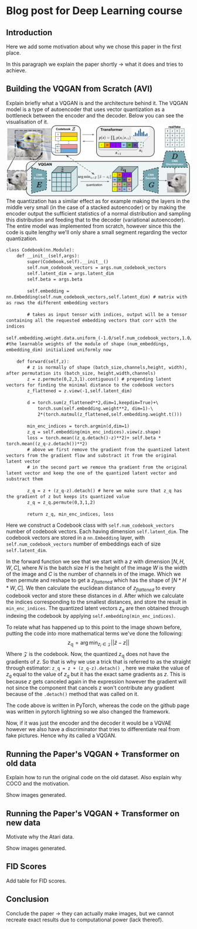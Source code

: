 # Blog post for Deep Learning course

## Introduction
Here we add some motivation about why we chose this paper in the first place.

In this paragraph we explain the paper shortly -> what it does and tries to achieve.

## Building the VQGAN from Scratch (AVI)
Explain briefly what a VQGAN is and the architecture behind it.
The VQGAN model is a type of autoencoder that uses vector quantization as a bottleneck between the encoder and the decoder. Below you can see the visualisation of it.
![VQ_GAN](Images_blogpost/teaser.png)
The quantization has a similar effect as for example making the layers in the middle very small (in the case of a stacked autoencoder) or by making the encoder output the sufficient statistics of a normal distribution and sampling this distribution and feeding that to the decoder (variational autoencoder). The entire model was implemented from scratch, however since this the code is quite lengthy we'll only share a small segment regarding the vector quantization.

```
class Codebook(nn.Module):
    def __init__(self,args):
        super(Codebook,self).__init__()
        self.num_codebook_vectors = args.num_codebook_vectors
        self.latent_dim = args.latent_dim
        self.beta = args.beta

        self.embedding = nn.Embedding(self.num_codebook_vectors,self.latent_dim) # matrix with as rows the different embedding vectors

        # takes as input tensor with indices, output will be a tensor containing all the requested embedding vectors that corr with the indices
        self.embedding.weight.data.uniform_(-1.0/self.num_codebook_vectors,1.0/self.num_codebook_vectors) #the learnable weights of the module of shape (num_embeddings, embedding_dim) initialized uniformly now

    def forward(self,z):
        # z is normally of shape (batch_size,channels,height, width), after permutation its (batch_size, height,width,channels)
        z = z.permute(0,2,3,1).contiguous() # prepending latent vectors for finding the minimal distance to the codebook vectors
        z_flattened = z.view(-1,self.latent_dim)

        d = torch.sum(z_flattened**2,dim=1,keepdim=True)+\
            torch.sum(self.embedding.weight**2, dim=1)-\
            2*(torch.matmul(z_flattened,self.embedding.weight.t()))

        min_enc_indices = torch.argmin(d,dim=1)
        z_q = self.embedding(min_enc_indices).view(z.shape)
        loss = torch.mean((z_q.detach()-z)**2)+ self.beta * torch.mean((z_q-z.detach())**2)
        # above we first remove the gradient from the quantized latent vectors from the gradient flow and substract it from the original latent vector
        # in the second part we remove tha gradient from the original latent vector and keep the one of the quantized latent vector and substract them 

        z_q = z + (z_q-z).detach() # here we make sure that z_q has the gradient of z but keeps its quantized value
        z_q = z_q.permute(0,3,1,2) 

        return z_q, min_enc_indices, loss 
```
Here we construct a Codebook class with `self.num_codebook_vectors` number of codebook vectors. Each having dimension `self.latent_dim`. 
The codebook vectors are stored in a `nn.Embedding` layer, with `self.num_codebook_vectors` number of embeddings each of size `self.latent_dim`.

In the forward function we see that we start with a $z$ with dimension $[N,H,W,C]$, where $N$ is the batch size $H$ is the height of the image $W$ is the width of the image and $C$ is the number of channels in of the image. Which we then permute and reshape to get a $z_{flattened}$ which has the shape of $[N*H*W,C]$. We then calculate the euclidean distance of $z_{flattened}$ to every codebook vector and store these distances in $d$. After which we calculate the indices corresponding to the smallest distances, and store the result in `min_enc_indices`. The quantized latent vectors $z_q$ are then obtained through indexing the codebook by applying `self.embedding(min_enc_indices)`.

To relate what has happened up to this point to the image shown before, putting the code into more mathematical terms we've done the following:
$$z_{\mathbb{q}} = \arg \min_{z_i \in \mathcal{Z}} ||\hat{z}-z||$$
Where $\mathcal{Z}$ is the codebook. Now, the quantized $z_{\mathbb{q}}$ does not have the gradients of $z$. So that is why we use a trick that is referred to as the straight through estimator: `z_q = z + (z_q-z).detach() `, here we make the value of $z_q$ equal to the value of $z_q$ but it has the exact same gradients as $z$. This is because $z$ gets canceled again in the expression however the gradient will not since the component that cancels z won't contribute any gradient because of the `.detach()` method that was called on it.

The code above is written in PyTorch, whereas the code on the github page was written in pytorch lightning so we also changed the framework.

Now, if it was just the encoder and the decoder it would be a VQVAE however we also have a discriminator that tries to differentiate real from fake pictures. Hence why its called a VQGAN. 

## Running the Paper's VQGAN + Transformer on old data
Explain how to run the original code on the old dataset. Also explain why COCO and the motivation.

Show images generated.


## Running the Paper's VQGAN + Transformer on new data
Motivate why the Atari data.

Show images generated.



## FID Scores
Add table for FID scores.


## Conclusion
Conclude the paper -> they can actually make images, but we cannot recreate exact results due to computational power (lack thereof).